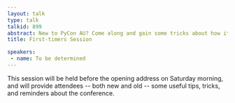 ```yaml
---
layout: talk
type: talk
talkid: 899
abstract: New to PyCon AU? Come along and gain some tricks about how it's done
title: First-timers Session

speakers: 
 - name: To be determined
---
```


This session will be held before the opening address on Saturday morning, and will provide attendees -- both new and old -- some useful tips, tricks, and reminders about the conference. 

<br>
<br>
<br>
<br>
<br>
<br>
<br>
<br>
<br>
<br>
